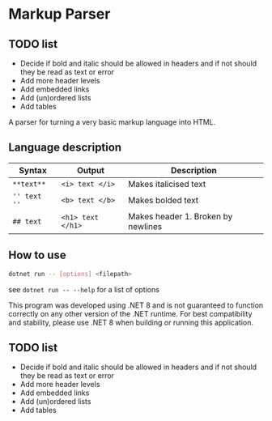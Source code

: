 # Markup Parser

## TODO list

- Decide if bold and italic should be allowed in headers and
if not should they be read as text or error
- Add more header levels
- Add embedded links
- Add (un)ordered lists
- Add tables

A parser for turning a very basic markup language into HTML.

## Language description

| **Syntax** | **Output** | Description |
| --------------- | --------------- | --------------- |
| ` **text** ` | `<i> text </i>`  | Makes italicised text |
| `'' text ''` | `<b> text </b>`  | Makes bolded text |
| `## text`    | `<h1> text </h1>`| Makes header 1. Broken by newlines |

## How to use

```bash
dotnet run -- [options] <filepath>
```

see `dotnet run -- --help` for a list of options

This program was developed using .NET 8 and is not guaranteed to function
correctly on any other version of the .NET runtime.
For best compatibility and stability, please use .NET 8
when building or running this application.

## TODO list

- Decide if bold and italic should be allowed in headers and
if not should they be read as text or error
- Add more header levels
- Add embedded links
- Add (un)ordered lists
- Add tables